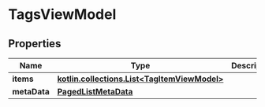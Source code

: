 
# TagsViewModel

## Properties
Name | Type | Description | Notes
------------ | ------------- | ------------- | -------------
**items** | [**kotlin.collections.List&lt;TagItemViewModel&gt;**](TagItemViewModel.md) |  |  [optional]
**metaData** | [**PagedListMetaData**](PagedListMetaData.md) |  |  [optional]



